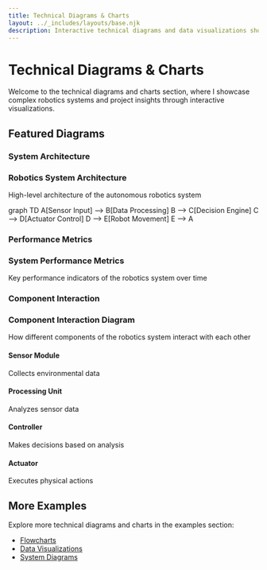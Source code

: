 ```yaml
---
title: Technical Diagrams & Charts
layout: ../_includes/layouts/base.njk
description: Interactive technical diagrams and data visualizations showcasing robotics systems and project insights
---
```


# Technical Diagrams & Charts

Welcome to the technical diagrams and charts section, where I showcase complex robotics systems and project insights through interactive visualizations.

## Featured Diagrams

### System Architecture

<div class="diagram-container mermaid-diagram">
  <h3 class="diagram-title">Robotics System Architecture</h3>
  <p class="diagram-description">High-level architecture of the autonomous robotics system</p>
  <div class="mermaid" id="mermaid-system-architecture">
graph TD
    A[Sensor Input] --> B[Data Processing]
    B --> C[Decision Engine]
    C --> D[Actuator Control]
    D --> E[Robot Movement]
    E --> A
  </div>
</div>

### Performance Metrics

<div class="diagram-container chart-container">
  <h3 class="diagram-title">System Performance Metrics</h3>
  <p class="diagram-description">Key performance indicators of the robotics system over time</p>
  <div class="chart-wrapper">
    <canvas id="chart-performance-metrics" width="400" height="200"></canvas>
  </div>
</div>

### Component Interaction

<div class="diagram-container robotics-diagram">
  <h3 class="diagram-title">Component Interaction Diagram</h3>
  <p class="diagram-description">How different components of the robotics system interact with each other</p>
  <div class="robotics-diagram-content" id="robotics-component-interaction">
    <div class="component-grid">
      <div class="component" data-component="sensor">
        <h4>Sensor Module</h4>
        <p>Collects environmental data</p>
      </div>
      <div class="component" data-component="processor">
        <h4>Processing Unit</h4>
        <p>Analyzes sensor data</p>
      </div>
      <div class="component" data-component="controller">
        <h4>Controller</h4>
        <p>Makes decisions based on analysis</p>
      </div>
      <div class="component" data-component="actuator">
        <h4>Actuator</h4>
        <p>Executes physical actions</p>
      </div>
    </div>
  </div>
</div>

## More Examples

Explore more technical diagrams and charts in the examples section:

- [Flowcharts](./flowcharts/)
- [Data Visualizations](./data-viz/)
- [System Diagrams](./system/)